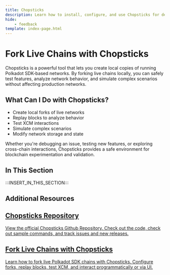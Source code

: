 ```yaml
---
title: Chopsticks
description: Learn how to install, configure, and use Chopsticks for debugging and forking Polkadot SDK-based networks in a local development environment.
hide: 
    - feedback
template: index-page.html
---
```


# Fork Live Chains with Chopsticks

Chopsticks is a powerful tool that lets you create local copies of running Polkadot SDK-based networks. By forking live chains locally, you can safely test features, analyze network behavior, and simulate complex scenarios without affecting production networks.

## What Can I Do with Chopsticks?

- Create local forks of live networks
- Replay blocks to analyze behavior
- Test XCM interactions
- Simulate complex scenarios
- Modify network storage and state

Whether you're debugging an issue, testing new features, or exploring cross-chain interactions, Chopsticks provides a safe environment for blockchain experimentation and validation.

## In This Section

:::INSERT_IN_THIS_SECTION:::

## Additional Resources

<div class="subsection-wrapper">
  <div class="card">
    <a href="https://github.com/AcalaNetwork/chopsticks/"  target="_blank">
      <h2 class="title">Chopsticks Repository</h2>
      <p class="description">View the official Chopsticks Github Repository. Check out the code, check out sample commands, and track issues and new releases.</p>
    </a>
  </div>
    <div class="card">
    <a href="/tutorials/polkadot-sdk/testing/fork-live-chains/">
      <h2 class="title">Fork Live Chains with Chopsticks</h2>
      <p class="description">Learn how to fork live Polkadot SDK chains with Chopsticks. Configure forks, replay blocks, test XCM, and interact programmatically or via UI.</p>
    </a>
  </div>
</div>
